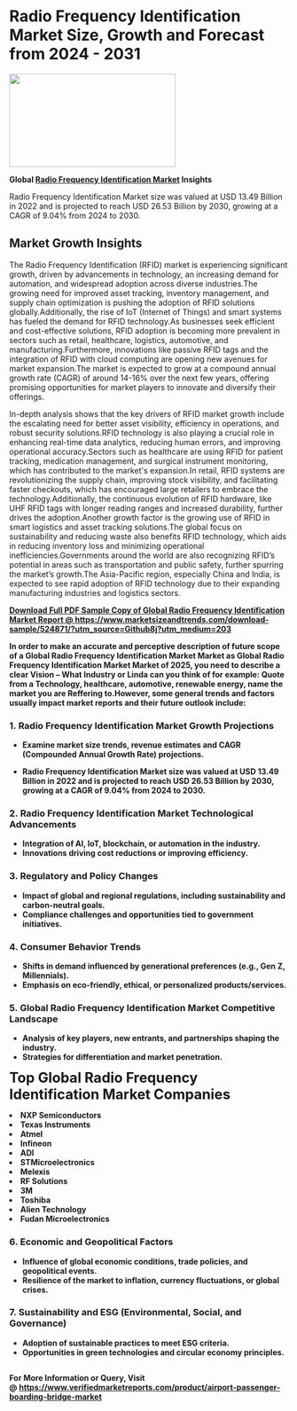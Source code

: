 <H1>Radio Frequency Identification Market Size, Growth and Forecast from 2024 - 2031</H1><img class="aligncenter size-medium wp-image-584254" src="https://thirdeyenews.in/wp-content/uploads/2024/09/Global-Market-Research-300x168.jpeg" alt="" width="300" height="168" /><p><strong>Global&nbsp;<a href="https://www.marketsizeandtrends.com/download-sample/524871/?utm_source=Github8j?utm_medium=203">Radio Frequency Identification Market</a> Insights</strong></p><p>Radio Frequency Identification Market size was valued at USD 13.49 Billion in 2022 and is projected to reach USD 26.53 Billion by 2030, growing at a CAGR of 9.04% from 2024 to 2030.</p><p><h2>Market Growth Insights</h2> <p>The Radio Frequency Identification (RFID) market is experiencing significant growth, driven by advancements in technology, an increasing demand for automation, and widespread adoption across diverse industries.The growing need for improved asset tracking, inventory management, and supply chain optimization is pushing the adoption of RFID solutions globally.Additionally, the rise of IoT (Internet of Things) and smart systems has fueled the demand for RFID technology.As businesses seek efficient and cost-effective solutions, RFID adoption is becoming more prevalent in sectors such as retail, healthcare, logistics, automotive, and manufacturing.Furthermore, innovations like passive RFID tags and the integration of RFID with cloud computing are opening new avenues for market expansion.The market is expected to grow at a compound annual growth rate (CAGR) of around 14-16% over the next few years, offering promising opportunities for market players to innovate and diversify their offerings.</p> <p><strong><a href="#"></a></strong></p> <p>In-depth analysis shows that the key drivers of RFID market growth include the escalating need for better asset visibility, efficiency in operations, and robust security solutions.RFID technology is also playing a crucial role in enhancing real-time data analytics, reducing human errors, and improving operational accuracy.Sectors such as healthcare are using RFID for patient tracking, medication management, and surgical instrument monitoring, which has contributed to the market's expansion.In retail, RFID systems are revolutionizing the supply chain, improving stock visibility, and facilitating faster checkouts, which has encouraged large retailers to embrace the technology.Additionally, the continuous evolution of RFID hardware, like UHF RFID tags with longer reading ranges and increased durability, further drives the adoption.Another growth factor is the growing use of RFID in smart logistics and asset tracking solutions.The global focus on sustainability and reducing waste also benefits RFID technology, which aids in reducing inventory loss and minimizing operational inefficiencies.Governments around the world are also recognizing RFID’s potential in areas such as transportation and public safety, further spurring the market’s growth.The Asia-Pacific region, especially China and India, is expected to see rapid adoption of RFID technology due to their expanding manufacturing industries and logistics sectors.</p> <p><strong><a href="#"></p><p><span class=""><strong>Download Full PDF Sample Copy of Global Radio Frequency Identification Market Report</strong> @ <a href="https://www.marketsizeandtrends.com/download-sample/524871/?utm_source=Github8j?utm_medium=203" target="_blank">https://www.marketsizeandtrends.com/download-sample/524871/?utm_source=Github8j?utm_medium=203</a></span></p><p>In order to make an accurate and perceptive description of future scope of a Global&nbsp;Radio Frequency Identification Market Market as Global&nbsp;Radio Frequency Identification Market Market of 2025, you need to describe a clear Vision &ndash; What Industry or Linda can you think of for example: Quote from a Technology, healthcare, automotive, renewable energy, name the market you are Reffering to.However, some general trends and factors usually impact market reports and their future outlook include:</p><h3>1.&nbsp;<strong>Radio Frequency Identification Market Growth Projections</strong></h3><ul><li>Examine market size trends, revenue estimates and CAGR (Compounded Annual Growth Rate) projections.</li><li><p>Radio Frequency Identification Market size was valued at USD 13.49 Billion in 2022 and is projected to reach USD 26.53 Billion by 2030, growing at a CAGR of 9.04% from 2024 to 2030.</p></li></ul><h3>2.&nbsp;<strong>Radio Frequency Identification Market Technological Advancements</strong></h3><ul><li>Integration of AI, IoT, blockchain, or automation in the industry.</li><li>Innovations driving cost reductions or improving efficiency.</li></ul><h3>3.&nbsp;<strong>Regulatory and Policy Changes</strong></h3><ul><li>Impact of global and regional regulations, including sustainability and carbon-neutral goals.</li><li>Compliance challenges and opportunities tied to government initiatives.</li></ul><h3>4.&nbsp;<strong>Consumer Behavior Trends</strong></h3><ul><li>Shifts in demand influenced by generational preferences (e.g., Gen Z, Millennials).</li><li>Emphasis on eco-friendly, ethical, or personalized products/services.</li></ul><h3>5.&nbsp;<strong>Global Radio Frequency Identification Market Competitive Landscape</strong></h3><ul><li>Analysis of key players, new entrants, and partnerships shaping the industry.</li><li>Strategies for differentiation and market penetration.</li></ul><p data-pm-slice="1 1 []"><span style="color: inherit; font-family: inherit; font-size: 25px;">Top Global Radio Frequency Identification Market Companies</span></p><div class="" data-test-id=""><p><li>NXP Semiconductors</li><li> Texas Instruments</li><li> Atmel</li><li> Infineon</li><li> ADI</li><li> STMicroelectronics</li><li> Melexis</li><li> RF Solutions</li><li> 3M</li><li> Toshiba</li><li> Alien Technology</li><li> Fudan Microelectronics</li></p></div><h3>6.&nbsp;<strong>Economic and Geopolitical Factors</strong></h3><ul><li>Influence of global economic conditions, trade policies, and geopolitical events.</li><li>Resilience of the market to inflation, currency fluctuations, or global crises.</li></ul><h3>7.&nbsp;<strong>Sustainability and ESG (Environmental, Social, and Governance)</strong></h3><ul><li>Adoption of sustainable practices to meet ESG criteria.</li><li>Opportunities in green technologies and circular economy principles.</li></ul><h2><strong style="font-size: 14px;">For More Information or Query, Visit @&nbsp;</strong><a style="background-color: #ffffff; font-size: 14px;" href="https://www.marketsizeandtrends.com/report/radio-frequency-identification-market/" target="_blank">https://www.verifiedmarketreports.com/product/airport-passenger-boarding-bridge-market</a></h2>